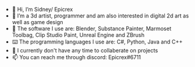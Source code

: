 - 👋 Hi, I’m Sidney/ Epicrex
- 💚 I’m a 3d artist, programmer and am also interested in digital 2d art as well as game design
- 🧰 The software I use are: Blender, Substance Painter, Marmoset Toolbag, Clip Studio Paint, Unreal Engine and ZBrush
- ⌨️ The programming languages I use are: C#, Python, Java and C++
- 💞 I currently don't have any time to collaberate on projects
- 📫 You can reach me through discord: Epicrex#6711

<!---
Epicrex/Epicrex is a ✨ special ✨ repository because its `README.md` (this file) appears on your GitHub profile.
You can click the Preview link to take a look at your changes.
--->
